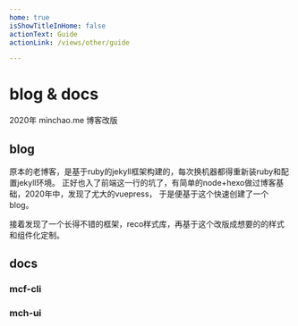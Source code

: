 ```yaml
---
home: true
isShowTitleInHome: false
actionText: Guide
actionLink: /views/other/guide

---
```

# blog & docs

2020年 minchao.me 博客改版

## blog

原本的老博客，是基于ruby的jekyll框架构建的，每次换机器都得重新装ruby和配置jekyll环境。
正好也入了前端这一行的坑了，有简单的node+hexo做过博客基础，2020年中，发现了尤大的vuepress，
于是便基于这个快速创建了一个blog。

接着发现了一个长得不错的框架，reco样式库，再基于这个改版成想要的的样式和组件化定制。

## docs

### mcf-cli

### mch-ui

